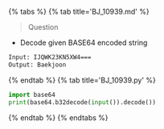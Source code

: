 {% tabs %}
{% tab title='BJ_10939.md' %}

> Question

* Decode given BASE64 encoded string

```txt
Input: IJQWK23KN5XW4===
Output: Baekjoon
```

{% endtab %}
{% tab title='BJ_10939.py' %}

```py
import base64
print(base64.b32decode(input()).decode())
```

{% endtab %}
{% endtabs %}

